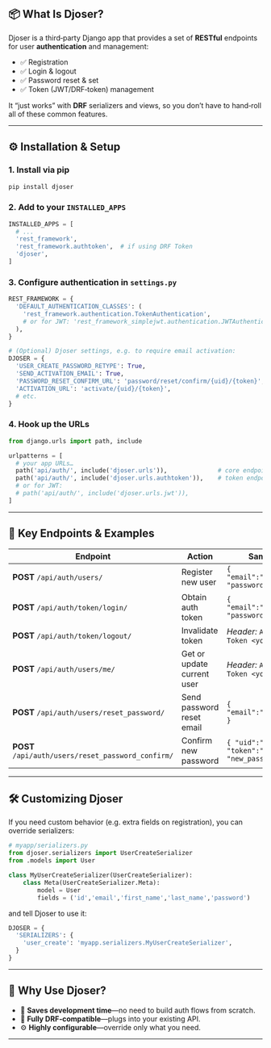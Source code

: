 ## 📦 What Is Djoser?

Djoser is a third‑party Django app that provides a set of **RESTful** endpoints for user **authentication** and management:

- ✅ Registration
- ✅ Login & logout
- ✅ Password reset & set
- ✅ Token (JWT/DRF‑token) management

It “just works” with **DRF** serializers and views, so you don’t have to hand‑roll all of these common features.

---
## ⚙️ Installation & Setup

### 1. Install via pip
```bash
pip install djoser
```
### 2. Add to your `INSTALLED_APPS`
```python
INSTALLED_APPS = [
  # ...
  'rest_framework',
  'rest_framework.authtoken',  # if using DRF Token
  'djoser',
]
```
### 3. Configure authentication in `settings.py`
```python
REST_FRAMEWORK = {
  'DEFAULT_AUTHENTICATION_CLASSES': (
    'rest_framework.authentication.TokenAuthentication',
    # or for JWT: 'rest_framework_simplejwt.authentication.JWTAuthentication',
  ),
}

# (Optional) Djoser settings, e.g. to require email activation:
DJOSER = {
  'USER_CREATE_PASSWORD_RETYPE': True,
  'SEND_ACTIVATION_EMAIL': True,
  'PASSWORD_RESET_CONFIRM_URL': 'password/reset/confirm/{uid}/{token}',
  'ACTIVATION_URL': 'activate/{uid}/{token}',
  # etc.
}
```
### 4. Hook up the URLs
```python
from django.urls import path, include

urlpatterns = [
  # your app URLs…
  path('api/auth/', include('djoser.urls')),              # core endpoints
  path('api/auth/', include('djoser.urls.authtoken')),    # token endpoints
  # or for JWT:
  # path('api/auth/', include('djoser.urls.jwt')),
]
```
---
## 🔗 Key Endpoints & Examples

| Endpoint                                           | Action                     | Sample Request                                          |
| -------------------------------------------------- | -------------------------- | ------------------------------------------------------- |
| **POST** `/api/auth/users/`                        | Register new user          | `{ "email":"you@example.com", "password":"p@ss" }`      |
| **POST** `/api/auth/token/login/`                  | Obtain auth token          | `{ "email":"you@example.com", "password":"p@ss" }`      |
| **POST** `/api/auth/token/logout/`                 | Invalidate token           | _Header:_ `Authorization: Token <your_token>`           |
| **POST** `/api/auth/users/me/`                     | Get or update current user | _Header:_ `Authorization: Token <your_token>`           |
| **POST** `/api/auth/users/reset_password/`         | Send password reset email  | `{ "email":"you@example.com" }`                         |
| **POST** `/api/auth/users/reset_password_confirm/` | Confirm new password       | `{ "uid":"XYZ", "token":"ABC", "new_password":"new!" }` |

---
## 🛠️ Customizing Djoser

If you need custom behavior (e.g. extra fields on registration), you can override serializers:

```python
# myapp/serializers.py
from djoser.serializers import UserCreateSerializer
from .models import User

class MyUserCreateSerializer(UserCreateSerializer):
    class Meta(UserCreateSerializer.Meta):
        model = User
        fields = ('id','email','first_name','last_name','password')
```
and tell Djoser to use it:
```python
DJOSER = {
  'SERIALIZERS': {
    'user_create': 'myapp.serializers.MyUserCreateSerializer',
  }
}
```
---
## 🚀 Why Use Djoser?

- 🚧 **Saves development time**—no need to build auth flows from scratch.
- 🔄 **Fully DRF‑compatible**—plugs into your existing API.
- ⚙️ **Highly configurable**—override only what you need.
---
